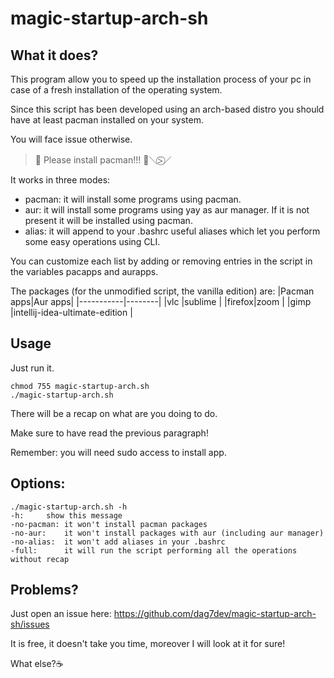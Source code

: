 # magic-startup-arch-sh
## What it does?
This program allow you to speed up the installation process
of your pc in case of a fresh installation of the operating system.

Since this script has been developed using an arch-based distro
you should have at least pacman installed on your system.

You will face issue otherwise.

> 🍒 Please install pacman!!! 🍒＼⍩⃝／

It works in three modes:
- pacman: it will install some programs using pacman.
- aur: it will install some programs using yay as aur manager. If it is not present it will be installed using pacman.
- alias: it will append to your .bashrc useful aliases which let you perform some easy operations using CLI.

You can customize each list by adding or removing entries in the script in the variables pacapps and aurapps.

The packages (for the unmodified script, the vanilla edition) are:
|Pacman apps|Aur apps|
|-----------|--------|
|vlc    |sublime     |
|firefox|zoom        |
|gimp   |intellij-idea-ultimate-edition |

## Usage
Just run it.

```
chmod 755 magic-startup-arch.sh
./magic-startup-arch.sh
```
There will be a recap on what are you doing to do.

Make sure to have read the previous paragraph!

Remember: you will need sudo access to install app.

## Options:
```
./magic-startup-arch.sh -h
-h:		show this message
-no-pacman:	it won't install pacman packages
-no-aur:	it won't install packages with aur (including aur manager)
-no-alias:	it won't add aliases in your .bashrc
-full:		it will run the script performing all the operations without recap
```
## Problems?
Just open an issue here: https://github.com/dag7dev/magic-startup-arch-sh/issues

It is free, it doesn't take you time, moreover I will look at it for sure!

What else?☕ 
